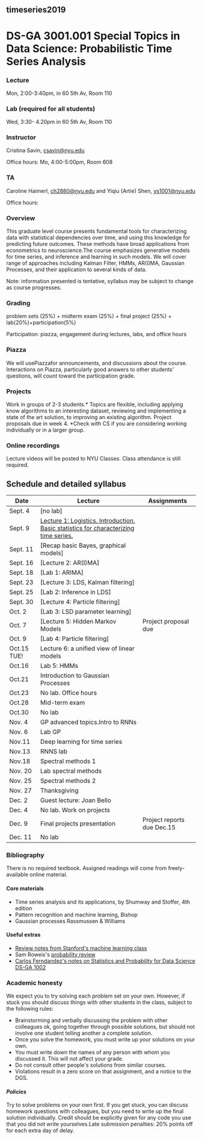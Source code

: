 ##  timeseries2019
#  DS-GA 3001.001 Special Topics in Data Science: Probabilistic Time Series Analysis

### Lecture 
Mon, 2:00-3:40pm, in 60 5th Av, Room 110

### Lab (required for all students)
Wed, 3:30- 4.20pm in  60 5th Av, Room 110

###  Instructor 
Cristina Savin, csavin@nyu.edu

Office hours: Mo, 4:00-5:00pm, Room 608

### TA 
Caroline Haimerl, ch2880@nyu.edu and Yiqiu (Artie) Shen, ys1001@nyu.edu

Office hours: 

### Overview
This graduate level course presents fundamental tools for characterizing data with statistical dependencies over time, and using this knowledge for predicting future outcomes. These methods have broad applications from econometrics to neuroscience.The course emphasizes generative models for time series, and inference and learning in such models. We will cover range of approaches including Kalman Filter, HMMs, AR(I)MA, Gaussian Processes,  and their application to several kinds of data.

Note: information presented is tentative, syllabus may be subject to change as course progresses.

### Grading
problem sets (25%) + midterm exam (25%) + final project (25%) + lab(20%)+participation(5%)

Participation: piazza, engagement during lectures, labs, and office hours

### Piazza 
We will usePiazzafor announcements, and discussions about the course. Interactions on Piazza, particularly good answers to other students' questions, will count toward the participation grade.

### Projects
Work in groups of 2-3 students.* Topics are flexible, including applying know algorithms to an interesting dataset, reviewing and implementing a state of the art solution, to improving an existing algorithm. Project proposals due in week 4. *Check with CS if you are considering working individually or in a larger group.

### Online recordings 
Lecture videos will be posted to NYU Classes. Class attendance is still required.

## Schedule and detailed syllabus

| Date | Lecture  | Assignments |
|------------|----------------------|----------------|
|Sept. 4| [no lab]| | 
|Sept. 9| [Lecture 1: Logistics. Introduction.  Basic statistics for characterizing time series.](slides/lecture1.pdf)| | 
|Sept. 11|[Recap basic Bayes, graphical models] | | 
|Sept. 16| [Lecture 2: AR(I)MA] |  |  
|Sept. 18| [Lab 1: ARIMA] | | |
|Sept. 23| [Lecture 3: LDS, Kalman filtering] |  |
|Sept. 25| [Lab 2: Inference in LDS] | | 
|Sept. 30| [Lecture 4: Particle filtering]| | 
|Oct. 2| [Lab 3: LSD parameter learning] | | |
|Oct. 7| [Lecture 5: Hidden Markov Models | Project proposal due | |
|Oct. 9| [Lab 4: Particle filtering] | | 
|Oct.15 TUE!| Lecture 6: a unified view of linear models | | 
|Oct.16| Lab 5: HMMs | | 
|Oct.21| Introduction to Gaussian Processes | | 
|Oct.23| No lab. Office hours | | 
|Oct.28| Mid-term exam | | 
|Oct.30| No lab | | 
|Nov. 4| GP advanced topics.Intro to RNNs | | 
|Nov. 6| Lab GP | | 
|Nov.11| Deep learning for time series  | | 
|Nov.13| RNNS lab | | 
|Nov.18| Spectral methods 1 | | 
|Nov. 20| Lab spectral methods  | | 
|Nov. 25| Spectral methods 2 | | 
|Nov. 27| Thanksgiving | | 
|Dec. 2| Guest lecture: Joan Bello | | 
|Dec. 4| No lab. Work on projects | | 
|Dec. 9| Final projects presentation |  Project reports due Dec.15 |
|Dec. 11| No lab | | 

### Bibliography
There is no required textbook. Assigned readings will come from freely-available online material.

#### Core materials
- Time series analysis and its applications, by Shumway and Stoffer, 4th edition
- Pattern recognition and machine learning, Bishop
- Gaussian processes Rassmussen & Williams

#### Useful extras
 - [Review notes from Stanford's machine learning class](http://cs229.stanford.edu/section/cs229-prob.pdf)
 - Sam Roweis's [probability review](http://cs.nyu.edu/%7Edsontag/courses/ml12/notes/probx.pdf)
 - [Carlos Ferndandez's notes on Statistics and Probability for Data Science DS-GA 1002](http://www.cims.nyu.edu/~cfgranda/pages/stuff/probability_stats_for_DS.pdf) 

### Academic honesty

We expect you to try solving each problem set on your own. However, if  stuck  you should discuss things with other students in the class, subject to the following rules:
  - Brainstorming and verbally discussing the problem with other colleagues ok, going together through possible solutions, but should not involve one student telling another a complete solution.
  - Once you solve the homework, you must write up your solutions on your own.
  - You must write down the names of any person with whom you discussed it. This will not affect your grade.
  - Do not consult other people's solutions from similar courses.
  - Violations result in a zero score on that assignment, and a notice to the DGS.

#### *Policies*
Try to solve problems on your own first. If you get stuck, you can discuss homework questions with colleagues, but you need to write up the final solution individually.  Credit should be explicitly given for any code you use that you did not write yourselves.Late submission penalties: 20% points off for each extra day of delay.
